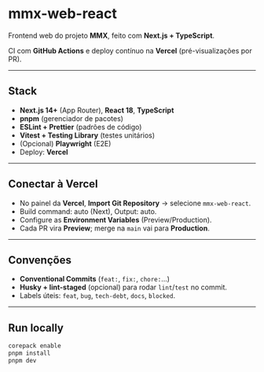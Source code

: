# mmx-web-react

Frontend web do projeto **MMX**, feito com **Next.js + TypeScript**.

CI com **GitHub Actions** e deploy contínuo na **Vercel** (pré-visualizações por PR).

---

## Stack
- **Next.js 14+** (App Router), **React 18**, **TypeScript**
- **pnpm** (gerenciador de pacotes)
- **ESLint + Prettier** (padrões de código)
- **Vitest + Testing Library** (testes unitários)
- (Opcional) **Playwright** (E2E)
- Deploy: **Vercel**

---

## Conectar à Vercel
- No painel da **Vercel**, **Import Git Repository** → selecione `mmx-web-react`.
- Build command: auto (Next), Output: auto.
- Configure as **Environment Variables** (Preview/Production).
- Cada PR vira **Preview**; merge na `main` vai para **Production**.

---

## Convenções
- **Conventional Commits** (`feat:`, `fix:`, `chore:`…)  
- **Husky + lint-staged** (opcional) para rodar `lint`/`test` no commit.
- Labels úteis: `feat`, `bug`, `tech-debt`, `docs`, `blocked`.

---

## Run locally
```bash
corepack enable
pnpm install
pnpm dev